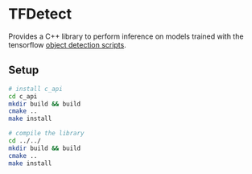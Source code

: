 # TFDetect

Provides a C++ library to perform inference on models trained with the
tensorflow [object detection scripts](https://github.com/tensorflow/models/tree/master/object_detection).

## Setup

```bash
# install c_api
cd c_api
mkdir build && build
cmake ..
make install

# compile the library
cd ../../
mkdir build && build
cmake ..
make install
```
